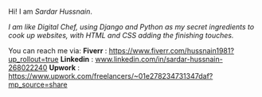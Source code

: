 Hi! I am _Sardar Hussnain_.

_I am like Digital Chef, using Django and Python as my secret ingredients to cook up websites, with HTML and CSS adding the finishing touches._

You can reach me via:
**Fiverr** : https://www.fiverr.com/hussnain1981?up_rollout=true
**Linkedin** : www.linkedin.com/in/sardar-hussnain-268022240
**Upwork** : https://www.upwork.com/freelancers/~01e278234731347daf?mp_source=share
